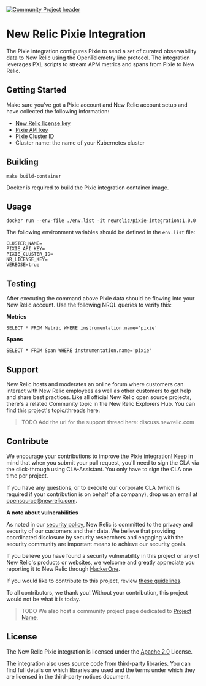[![Community Project header](https://github.com/newrelic/opensource-website/raw/master/src/images/categories/Community_Project.png)](https://opensource.newrelic.com/oss-category/#community-project)

# New Relic Pixie Integration

The Pixie integration configures Pixie to send a set of curated observability data to New Relic using the OpenTelemetry line protocol. The integration leverages PXL scripts to stream APM metrics and spans from Pixie to New Relic.

## Getting Started

Make sure you've got a Pixie account and New Relic account setup and have collected the following information:

 * [New Relic license key](https://docs.newrelic.com/docs/accounts/accounts-billing/account-setup/new-relic-license-key/)
 * [Pixie API key](https://docs.pixielabs.ai/using-pixie/api-quick-start/#get-an-api-token)
 * [Pixie Cluster ID](https://docs.pixielabs.ai/using-pixie/api-quick-start/#get-a-cluster-id)
 * Cluster name: the name of your Kubernetes cluster

## Building

```make build-container```

Docker is required to build the Pixie integration container image.

## Usage

```docker run --env-file ./env.list -it newrelic/pixie-integration:1.0.0```

The following environment variables should be defined in the `env.list` file:

```
CLUSTER_NAME=
PIXIE_API_KEY=
PIXIE_CLUSTER_ID=
NR_LICENSE_KEY=
VERBOSE=true
```

## Testing

After executing the command above Pixie data should be flowing into your New Relic account. Use the following NRQL queries to verify this:

**Metrics**
```
SELECT * FROM Metric WHERE instrumentation.name='pixie'
```

**Spans**
```
SELECT * FROM Span WHERE instrumentation.name='pixie'
```

## Support

New Relic hosts and moderates an online forum where customers can interact with New Relic employees as well as other customers to get help and share best practices. Like all official New Relic open source projects, there's a related Community topic in the New Relic Explorers Hub. You can find this project's topic/threads here:

>TODO Add the url for the support thread here: discuss.newrelic.com

## Contribute

We encourage your contributions to improve the Pixie integration! Keep in mind that when you submit your pull request, you'll need to sign the CLA via the click-through using CLA-Assistant. You only have to sign the CLA one time per project.

If you have any questions, or to execute our corporate CLA (which is required if your contribution is on behalf of a company), drop us an email at opensource@newrelic.com.

**A note about vulnerabilities**

As noted in our [security policy](../../security/policy), New Relic is committed to the privacy and security of our customers and their data. We believe that providing coordinated disclosure by security researchers and engaging with the security community are important means to achieve our security goals.

If you believe you have found a security vulnerability in this project or any of New Relic's products or websites, we welcome and greatly appreciate you reporting it to New Relic through [HackerOne](https://hackerone.com/newrelic).

If you would like to contribute to this project, review [these guidelines](./CONTRIBUTING.md).

To all contributors, we thank you!  Without your contribution, this project would not be what it is today.

>TODO We also host a community project page dedicated to [Project Name](<LINK TO https://opensource.newrelic.com/projects/... PAGE>).

## License
The New Relic Pixie integration is licensed under the [Apache 2.0](http://apache.org/licenses/LICENSE-2.0.txt) License.

The integration also uses source code from third-party libraries. You can find full details on which libraries are used and the terms under which they are licensed in the third-party notices document.
